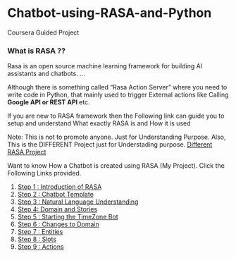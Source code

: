 # Chatbot-using-RASA-and-Python
Coursera Guided Project

### What is RASA ??
Rasa is an open source machine learning framework for building AI assistants and chatbots. ... 

Although there is something called “Rasa Action Server” where you need to write code in Python, that mainly used to trigger External actions like Calling <strong> Google API or REST API </strong> etc.

If you are new to RASA framework then the Following link can guide you to setup and understand What exactly RASA is and How it is used

Note: This is not to promote anyone. Just for Understanding Purpose. Also, This is the DIFFERENT Project just for Understading purpose.
<a href="https://towardsdatascience.com/create-chatbot-using-rasa-part-1-67f68e89ddad#:~:text=Rasa%20is%20an%20open%20source,building%20AI%20assistants%20and%20chatbots.&text=Although%20there%20is%20something%20called,API%20or%20REST%20API%20etc">Different RASA Project </a>

Want to know How a Chatbot is created using RASA (My Project). Click the Following Links provided.
<ol>
  <li>
<a href="https://rhyme-production-mp4-skillspace-us-east-1.s3.us-east-1.amazonaws.com/ch_vid-108e4049-27a1-4f01-b64e-136db3b679ae-f333dd73-f0c1-4eb5-92fc-1989d5ed0b76-xgzZCblA-20200428112103.mp4">Step 1 : Introduction of RASA</a>
  </li><li>
<a href="https://rhyme-production-skillspace-us-east-1.s3.amazonaws.com/ch_vid-fe9cc77e-e991-4c96-bcb6-7ea9dcb87b4e-f333dd73-f0c1-4eb5-92fc-1989d5ed0b76-BwBEQcWT-20200428132036.webm">Step 2 : Chatbot Template </a>
  </li><li>
<a href="https://rhyme-production-mp4-skillspace-us-east-1.s3.us-east-1.amazonaws.com/ch_vid-623548ad-0473-440b-b292-37c447fb9391-f333dd73-f0c1-4eb5-92fc-1989d5ed0b76-TAmeKIap-20200428133227.mp4">Step 3 : Natural Language Understanding </a>
  </li><li>
<a href="https://rhyme-production-mp4-skillspace-us-east-1.s3.us-east-1.amazonaws.com/ch_vid-96a99315-df65-4a91-8930-807bd7c6db4b-f333dd73-f0c1-4eb5-92fc-1989d5ed0b76-eaLJULUe-20200428133833.mp4">Step 4: Domain and Stories </a>
  </li><li>
<a href="https://rhyme-production-mp4-skillspace-us-east-1.s3.us-east-1.amazonaws.com/ch_vid-84ddcbcf-bc28-4ff3-87fa-788b47896f1c-f333dd73-f0c1-4eb5-92fc-1989d5ed0b76-NCgHbYCh-20200428135309.mp4">Step 5 : Starting the TimeZone Bot</a>
  </li><li>
<a href="https://rhyme-production-mp4-skillspace-us-east-1.s3.us-east-1.amazonaws.com/ch_vid-82f2a4aa-0863-45a5-810d-affcf66ed79a-f333dd73-f0c1-4eb5-92fc-1989d5ed0b76-SVzksnBC-20200428140516.mp4">Step 6 : Changes to Domain</a>
  </li><li>
<a href="https://rhyme-production-mp4-skillspace-us-east-1.s3.us-east-1.amazonaws.com/ch_vid-56e1f498-b941-49b9-a1f6-0eaa1fe1fe78-f333dd73-f0c1-4eb5-92fc-1989d5ed0b76-tSjtFNQg-20200428141518.mp4">Step 7 : Entities</a>
  </li><li>
<a href="https://rhyme-production-mp4-skillspace-us-east-1.s3.us-east-1.amazonaws.com/ch_vid-a73e9555-7a73-4e9f-9b5a-fbf8ad350ff9-f333dd73-f0c1-4eb5-92fc-1989d5ed0b76-fMbfWGGQ-20200428142251.mp4"> Step 8 : Slots</a>
</li><li>
<a href="https://rhyme-production-mp4-skillspace-us-east-1.s3.us-east-1.amazonaws.com/ch_vid-46262815-3b64-4946-9890-a473f20aa91a-f333dd73-f0c1-4eb5-92fc-1989d5ed0b76-pAZpfsNg-20200428143947.mp4"> Step 9 : Actions </a>
</li>
